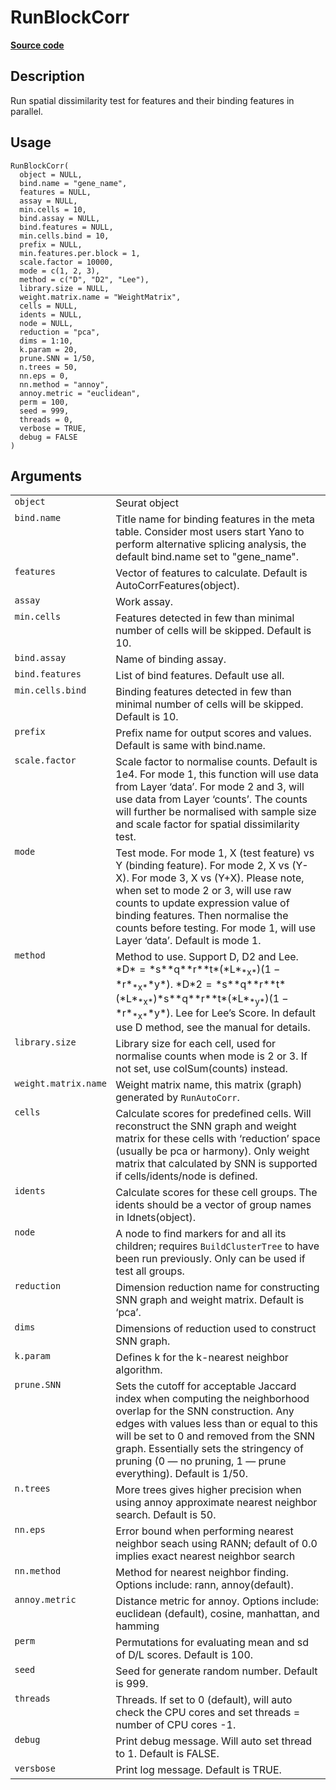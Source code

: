 

# RunBlockCorr

[**Source code**](https://github.com/shiquan/Yano/tree/master/R/#L)

## Description

Run spatial dissimilarity test for features and their binding features
in parallel.

## Usage

<pre><code class='language-R'>RunBlockCorr(
  object = NULL,
  bind.name = "gene_name",
  features = NULL,
  assay = NULL,
  min.cells = 10,
  bind.assay = NULL,
  bind.features = NULL,
  min.cells.bind = 10,
  prefix = NULL,
  min.features.per.block = 1,
  scale.factor = 10000,
  mode = c(1, 2, 3),
  method = c("D", "D2", "Lee"),
  library.size = NULL,
  weight.matrix.name = "WeightMatrix",
  cells = NULL,
  idents = NULL,
  node = NULL,
  reduction = "pca",
  dims = 1:10,
  k.param = 20,
  prune.SNN = 1/50,
  n.trees = 50,
  nn.eps = 0,
  nn.method = "annoy",
  annoy.metric = "euclidean",
  perm = 100,
  seed = 999,
  threads = 0,
  verbose = TRUE,
  debug = FALSE
)
</code></pre>

## Arguments

<table>
<tr>
<td style="white-space: nowrap; font-family: monospace; vertical-align: top">
<code id="object">object</code>
</td>
<td>
Seurat object
</td>
</tr>
<tr>
<td style="white-space: nowrap; font-family: monospace; vertical-align: top">
<code id="bind.name">bind.name</code>
</td>
<td>
Title name for binding features in the meta table. Consider most users
start Yano to perform alternative splicing analysis, the default
bind.name set to "gene_name".
</td>
</tr>
<tr>
<td style="white-space: nowrap; font-family: monospace; vertical-align: top">
<code id="features">features</code>
</td>
<td>
Vector of features to calculate. Default is AutoCorrFeatures(object).
</td>
</tr>
<tr>
<td style="white-space: nowrap; font-family: monospace; vertical-align: top">
<code id="assay">assay</code>
</td>
<td>
Work assay.
</td>
</tr>
<tr>
<td style="white-space: nowrap; font-family: monospace; vertical-align: top">
<code id="min.cells">min.cells</code>
</td>
<td>
Features detected in few than minimal number of cells will be skipped.
Default is 10.
</td>
</tr>
<tr>
<td style="white-space: nowrap; font-family: monospace; vertical-align: top">
<code id="bind.assay">bind.assay</code>
</td>
<td>
Name of binding assay.
</td>
</tr>
<tr>
<td style="white-space: nowrap; font-family: monospace; vertical-align: top">
<code id="bind.features">bind.features</code>
</td>
<td>
List of bind features. Default use all.
</td>
</tr>
<tr>
<td style="white-space: nowrap; font-family: monospace; vertical-align: top">
<code id="min.cells.bind">min.cells.bind</code>
</td>
<td>
Binding features detected in few than minimal number of cells will be
skipped. Default is 10.
</td>
</tr>
<tr>
<td style="white-space: nowrap; font-family: monospace; vertical-align: top">
<code id="prefix">prefix</code>
</td>
<td>
Prefix name for output scores and values. Default is same with
bind.name.
</td>
</tr>
<tr>
<td style="white-space: nowrap; font-family: monospace; vertical-align: top">
<code id="scale.factor">scale.factor</code>
</td>
<td>
Scale factor to normalise counts. Default is 1e4. For mode 1, this
function will use data from Layer ‘data’. For mode 2 and 3, will use
data from Layer ‘counts’. The counts will further be normalised with
sample size and scale factor for spatial dissimilarity test.
</td>
</tr>
<tr>
<td style="white-space: nowrap; font-family: monospace; vertical-align: top">
<code id="mode">mode</code>
</td>
<td>
Test mode. For mode 1, X (test feature) vs Y (binding feature). For mode
2, X vs (Y-X). For mode 3, X vs (Y+X). Please note, when set to mode 2
or 3, will use raw counts to update expression value of binding
features. Then normalise the counts before testing. For mode 1, will use
Layer ‘data’. Default is mode 1.
</td>
</tr>
<tr>
<td style="white-space: nowrap; font-family: monospace; vertical-align: top">
<code id="method">method</code>
</td>
<td>
Method to use. Support D, D2 and Lee.
*D* = *s**q**r**t*(*L*<sub>*x*</sub>)(1 − *r*<sub>*x*</sub>*y*).
*D*2 = *s**q**r**t*(*L*<sub>*x*</sub>)*s**q**r**t*(*L*<sub>*y*</sub>)(1 − *r*<sub>*x*</sub>*y*).
Lee for Lee’s Score. In default use D method, see the manual for
details.
</td>
</tr>
<tr>
<td style="white-space: nowrap; font-family: monospace; vertical-align: top">
<code id="library.size">library.size</code>
</td>
<td>
Library size for each cell, used for normalise counts when mode is 2 or
3. If not set, use colSum(counts) instead.
</td>
</tr>
<tr>
<td style="white-space: nowrap; font-family: monospace; vertical-align: top">
<code id="weight.matrix.name">weight.matrix.name</code>
</td>
<td>
Weight matrix name, this matrix (graph) generated by
<code>RunAutoCorr</code>.
</td>
</tr>
<tr>
<td style="white-space: nowrap; font-family: monospace; vertical-align: top">
<code id="cells">cells</code>
</td>
<td>
Calculate scores for predefined cells. Will reconstruct the SNN graph
and weight matrix for these cells with ‘reduction’ space (usually be pca
or harmony). Only weight matrix that calculated by SNN is supported if
cells/idents/node is defined.
</td>
</tr>
<tr>
<td style="white-space: nowrap; font-family: monospace; vertical-align: top">
<code id="idents">idents</code>
</td>
<td>
Calculate scores for these cell groups. The idents should be a vector of
group names in Idnets(object).
</td>
</tr>
<tr>
<td style="white-space: nowrap; font-family: monospace; vertical-align: top">
<code id="node">node</code>
</td>
<td>
A node to find markers for and all its children; requires
<code>BuildClusterTree</code> to have been run previously. Only can be
used if test all groups.
</td>
</tr>
<tr>
<td style="white-space: nowrap; font-family: monospace; vertical-align: top">
<code id="reduction">reduction</code>
</td>
<td>
Dimension reduction name for constructing SNN graph and weight matrix.
Default is ‘pca’.
</td>
</tr>
<tr>
<td style="white-space: nowrap; font-family: monospace; vertical-align: top">
<code id="dims">dims</code>
</td>
<td>
Dimensions of reduction used to construct SNN graph.
</td>
</tr>
<tr>
<td style="white-space: nowrap; font-family: monospace; vertical-align: top">
<code id="k.param">k.param</code>
</td>
<td>
Defines k for the k-nearest neighbor algorithm.
</td>
</tr>
<tr>
<td style="white-space: nowrap; font-family: monospace; vertical-align: top">
<code id="prune.SNN">prune.SNN</code>
</td>
<td>
Sets the cutoff for acceptable Jaccard index when computing the
neighborhood overlap for the SNN construction. Any edges with values
less than or equal to this will be set to 0 and removed from the SNN
graph. Essentially sets the stringency of pruning (0 — no pruning, 1 —
prune everything). Default is 1/50.
</td>
</tr>
<tr>
<td style="white-space: nowrap; font-family: monospace; vertical-align: top">
<code id="n.trees">n.trees</code>
</td>
<td>
More trees gives higher precision when using annoy approximate nearest
neighbor search. Default is 50.
</td>
</tr>
<tr>
<td style="white-space: nowrap; font-family: monospace; vertical-align: top">
<code id="nn.eps">nn.eps</code>
</td>
<td>
Error bound when performing nearest neighbor seach using RANN; default
of 0.0 implies exact nearest neighbor search
</td>
</tr>
<tr>
<td style="white-space: nowrap; font-family: monospace; vertical-align: top">
<code id="nn.method">nn.method</code>
</td>
<td>
Method for nearest neighbor finding. Options include: rann,
annoy(default).
</td>
</tr>
<tr>
<td style="white-space: nowrap; font-family: monospace; vertical-align: top">
<code id="annoy.metric">annoy.metric</code>
</td>
<td>
Distance metric for annoy. Options include: euclidean (default), cosine,
manhattan, and hamming
</td>
</tr>
<tr>
<td style="white-space: nowrap; font-family: monospace; vertical-align: top">
<code id="perm">perm</code>
</td>
<td>
Permutations for evaluating mean and sd of D/L scores. Default is 100.
</td>
</tr>
<tr>
<td style="white-space: nowrap; font-family: monospace; vertical-align: top">
<code id="seed">seed</code>
</td>
<td>
Seed for generate random number. Default is 999.
</td>
</tr>
<tr>
<td style="white-space: nowrap; font-family: monospace; vertical-align: top">
<code id="threads">threads</code>
</td>
<td>
Threads. If set to 0 (default), will auto check the CPU cores and set
threads = number of CPU cores -1.
</td>
</tr>
<tr>
<td style="white-space: nowrap; font-family: monospace; vertical-align: top">
<code id="debug">debug</code>
</td>
<td>
Print debug message. Will auto set thread to 1. Default is FALSE.
</td>
</tr>
<tr>
<td style="white-space: nowrap; font-family: monospace; vertical-align: top">
<code id="versbose">versbose</code>
</td>
<td>
Print log message. Default is TRUE.
</td>
</tr>
</table>
